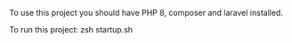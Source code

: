 To use this project you should have PHP 8, composer and laravel installed.

To run this project: zsh startup.sh
